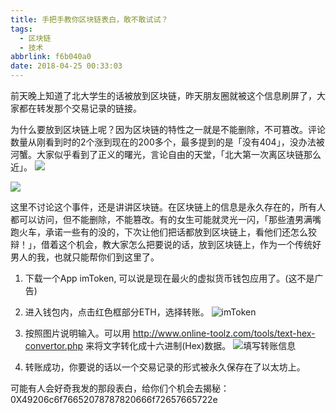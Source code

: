```yaml
---
title: 手把手教你区块链表白，敢不敢试试？
tags:
  - 区块链
  - 技术
abbrlink: f6b040a0
date: 2018-04-25 00:33:03
---
```

前天晚上知道了北大学生的话被放到区块链，昨天朋友圈就被这个信息刷屏了，大家都在转发那个交易记录的链接。

<!-- more -->

为什么要放到区块链上呢？因为区块链的特性之一就是不能删除，不可篡改。评论数量从刚看到时的2个涨到现在的200多个，最多提到的是「没有404」，没办法被河蟹。大家似乎看到了正义的曙光，言论自由的天堂，「北大第一次离区块链那么近」。
![](https://i.imgur.com/MXtm1Ob.png)

![](https://i.imgur.com/uQCpIe8.png)

这里不讨论这个事件，还是讲讲区块链。在区块链上的信息是永久存在的，所有人都可以访问，但不能删除，不能篡改。有的女生可能就灵光一闪，「那些渣男满嘴跑火车，承诺一些有的没的，下次让他们把话都放到区块链上，看他们还怎么狡辩！」，借着这个机会，教大家怎么把要说的话，放到区块链上，作为一个传统好男人的我，也就只能帮你们到这里了。

1. 下载一个App imToken, 可以说是现在最火的虚拟货币钱包应用了。(这不是广告)
2. 进入钱包内，点击红色框部分ETH，选择转账。
![imToken](https://i.imgur.com/RmlWnTB.png)

3. 按照图片说明输入。可以用 http://www.online-toolz.com/tools/text-hex-convertor.php 来将文字转化成十六进制(Hex)数据。
![填写转账信息](https://i.imgur.com/uXCc5qa.png)
4. 转账成功，你要说的话以一个交易记录的形式被永久保存在了以太坊上。

可能有人会好奇我发的那段表白，给你们个机会去揭秘：0X49206c6f76652078787820666f72657665722e
